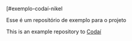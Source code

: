 [#exemplo-codaí-nikel

Esse é um repositório de exemplo para o projeto

This is an example repository to [Codaí](https://plataforma.growdev.com.br)
